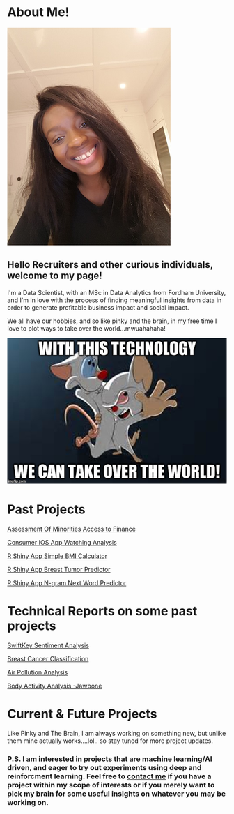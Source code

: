 # About Me!

![](Images/me_allsmiles.jpg)

## Hello Recruiters and other curious individuals, welcome to my page! 

I'm a Data Scientist, with an MSc in Data Analytics from Fordham University, and I'm in love with the process of finding meaningful insights from data in order to generate profitable business impact and social impact.

We all have our hobbies, and so like pinky and the brain, in my free time I love to plot ways to take over the world...mwuahahaha! 

![](Images/woour.jpg)


# Past Projects

[Assessment Of Minorities Access to Finance](https://enharry.github.io/Access-to-Finance/)

[Consumer IOS App Watching Analysis](https://enharry.github.io/watchtower/)

[R Shiny App  Simple BMI Calculator](https://enharry.shinyapps.io/BMI-app/)

[R Shiny App Breast Tumor Predictor](https://enharry.shinyapps.io/CancerPredictor/)

[R Shiny App N-gram Next Word Predictor](https://enharry.shinyapps.io/WordPrediction/)


# Technical Reports on some past projects
[SwiftKey Sentiment Analysis](https://rpubs.com/ENHarry/Milestone)

[Breast Cancer Classification](https://rpubs.com/ENHarry/BCancer)

[Air Pollution Analysis](https://rpubs.com/ENHarry/airpollution)

[Body Activity Analysis -Jawbone](https://rpubs.com/ENHarry/jawboneanalysis) 


# Current & Future Projects

Like Pinky and The Brain, I am always working on something new, but unlike them mine actually works....lol.. so stay tuned for more project updates.

### P.S. I am interested in projects that are machine learning/AI driven, and eager to try out experiments using deep and reinforcment learning. Feel free to [contact me](emi.nonye@gmail.com) if you have a project within my scope of interests or if you merely want to pick  my brain for some useful insights on whatever you may be working on. 
